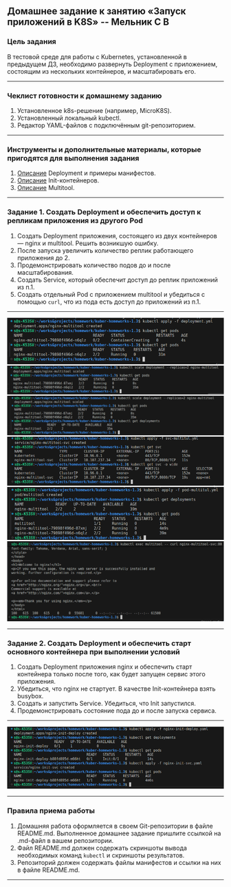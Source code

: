 ## Домашнее задание к занятию «Запуск приложений в K8S» -- Мельник С В

### Цель задания

В тестовой среде для работы с Kubernetes, установленной в предыдущем ДЗ, необходимо развернуть Deployment с приложением, состоящим из нескольких контейнеров, и масштабировать его.

---

### Чеклист готовности к домашнему заданию

1. Установленное k8s-решение (например, MicroK8S).
2. Установленный локальный kubectl.
3. Редактор YAML-файлов с подключённым git-репозиторием.

---

### Инструменты и дополнительные материалы, которые пригодятся для выполнения задания

1. [Описание](https://kubernetes.io/docs/concepts/workloads/controllers/deployment/) Deployment и примеры манифестов.
2. [Описание](https://kubernetes.io/docs/concepts/workloads/pods/init-containers/) Init-контейнеров.
3. [Описание](https://github.com/wbitt/Network-MultiTool) Multitool.

---

### Задание 1. Создать Deployment и обеспечить доступ к репликам приложения из другого Pod

1. Создать Deployment приложения, состоящего из двух контейнеров — nginx и multitool. Решить возникшую ошибку.
2. После запуска увеличить количество реплик работающего приложения до 2.
3. Продемонстрировать количество подов до и после масштабирования.
4. Создать Service, который обеспечит доступ до реплик приложений из п.1.
5. Создать отдельный Pod с приложением multitool и убедиться с помощью `curl`, что из пода есть доступ до приложений из п.1.

---

![](https://github.com/DeluxWebSite/kuber-homework-1.3/blob/main/Снимок%20экрана%20от%202025-10-21%2010-22-20.png)
![](https://github.com/DeluxWebSite/kuber-homework-1.3/blob/main/Снимок%20экрана%20от%202025-10-21%2010-26-05.png)
![](https://github.com/DeluxWebSite/kuber-homework-1.3/blob/main/Снимок%20экрана%20от%202025-10-21%2010-26-46.png)
![](https://github.com/DeluxWebSite/kuber-homework-1.3/blob/main/Снимок%20экрана%20от%202025-10-21%2010-28-44.png)
![](https://github.com/DeluxWebSite/kuber-homework-1.3/blob/main/Снимок%20экрана%20от%202025-10-21%2010-30-04.png)
![](https://github.com/DeluxWebSite/kuber-homework-1.3/blob/main/Снимок%20экрана%20от%202025-10-21%2010-33-29.png)

---

### Задание 2. Создать Deployment и обеспечить старт основного контейнера при выполнении условий

1. Создать Deployment приложения nginx и обеспечить старт контейнера только после того, как будет запущен сервис этого приложения.
2. Убедиться, что nginx не стартует. В качестве Init-контейнера взять busybox.
3. Создать и запустить Service. Убедиться, что Init запустился.
4. Продемонстрировать состояние пода до и после запуска сервиса.

---

![](https://github.com/DeluxWebSite/kuber-homework-1.3/blob/main/Снимок%20экрана%20от%202025-10-21%2010-43-13.png)

---

### Правила приема работы

1. Домашняя работа оформляется в своем Git-репозитории в файле README.md. Выполненное домашнее задание пришлите ссылкой на .md-файл в вашем репозитории.
2. Файл README.md должен содержать скриншоты вывода необходимых команд `kubectl` и скриншоты результатов.
3. Репозиторий должен содержать файлы манифестов и ссылки на них в файле README.md.

---
